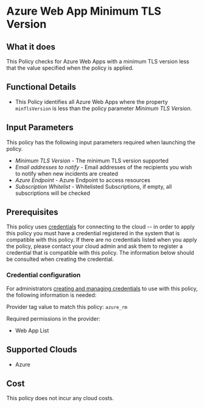 # Azure Web App Minimum TLS Version

## What it does

This Policy checks for Azure Web Apps with a minimum TLS version less that the value specified when the policy is applied.

## Functional Details

- This Policy identifies all Azure Web Apps where the property `minTlsVersion` is less than the policy parameter *Minimum TLS Version*.

## Input Parameters

This policy has the following input parameters required when launching the policy.

- *Minimum TLS Version* - The minimum TLS version supported
- *Email addresses to notify* - Email addresses of the recipients you wish to notify when new incidents are created
- *Azure Endpoint* - Azure Endpoint to access resources
- *Subscription Whitelist* - Whitelisted Subscriptions, if empty, all subscriptions will be checked

## Prerequisites

This policy uses [credentials](https://docs.rightscale.com/policies/users/guides/credential_management.html) for connecting to the cloud -- in order to apply this policy you must have a credential registered in the system that is compatible with this policy. If there are no credentials listed when you apply the policy, please contact your cloud admin and ask them to register a credential that is compatible with this policy. The information below should be consulted when creating the credential.

### Credential configuration

For administrators [creating and managing credentials](https://docs.rightscale.com/policies/users/guides/credential_management.html) to use with this policy, the following information is needed:

Provider tag value to match this policy: `azure_rm`

Required permissions in the provider:

- Web App List

## Supported Clouds

- Azure

## Cost

This policy does not incur any cloud costs.

